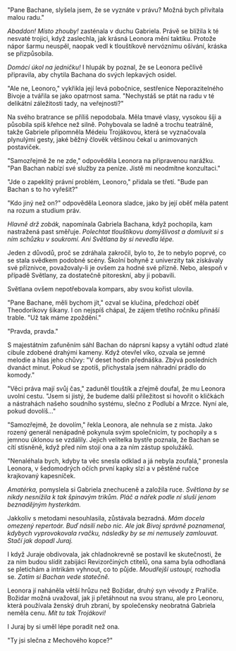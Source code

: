 #

"Pane Bachane, slyšela jsem, že se vyznáte v právu? Možná bych přivítala malou radu."

*Abaddon! Místo zhouby!* zasténala v duchu Gabriela. Právě se blížila k té nesvaté trojici, když zaslechla, jak krásná Leonora mění taktiku. Protože nápor šarmu neuspěl, naopak vedl k tlouštíkově nervóznímu ošívání, kráska se přizpůsobila.

*Domácí úkol na jedničku!* I hlupák by poznal, že se Leonora pečlivě připravila, aby chytila Bachana do svých lepkavých osidel.

"Ale ne, Leonoro," vykřikla její levá pobočnice, sestřenice Neporazitelného Bivoje a tvářila se jako opatrnost sama. "Nechystáš se ptát na radu v té delikátní záležitosti tady, na veřejnosti?"

Na svého bratrance se příliš nepodobala. Měla tmavé vlasy, vysokou šíji a působila spíš křehce než silně. Pohybovala se ladně a trochu teatrálně, takže Gabriele připomněla Médeiu Trojákovou, která se vyznačovala plynulými gesty, jaké běžný člověk většinou čekal u animovaných postaviček.

"Samozřejmě že ne zde," odpověděla Leonora na připravenou narážku. "Pan Bachan nabízí své služby za peníze. Jistě mi neodmítne konzultaci."

"Jde o zapeklitý právní problém, Leonoro," přidala se třetí. "Bude pan Bachan s to ho vyřešit?"

"Kdo jiný než on?" odpověděla Leonora sladce, jako by její oběť měla patent na rozum a studium práv.

*Hlavně drž zobák,* napomínala Gabriela Bachana, když pochopila, kam nastražená past směřuje. *Polechtat tlouštíkovu domýšlivost a domluvit si s ním schůzku v soukromí. Ani Světlana by si nevedla lépe.*

Jeden z důvodů, proč se zdráhala zakročil, bylo to, že to nebylo poprvé, co se stala svědkem podobné scény. Školní bohyně z univerzity tak získávaly své příznivce, považovaly-li je ovšem za hodné své přízně. Nebo, alespoň v případě Světlany, za dostatečně pitoreskní, aby ji pobavili.

Světlana ovšem nepotřebovala kompars, aby svou kořist ulovila.

"Pane Bachane, měli bychom jít," ozval se klučina, předchozí oběť Theodorikovy šikany. I on nejspíš chápal, že zájem třetího ročníku přináší trable. "Už tak máme zpoždění."

"Pravda, pravda."

S majestátním zafuněním sáhl Bachan do náprsní kapsy a vytáhl odtud zlaté cibule zdobené drahými kameny. Když otevřel víko, ozvala se jemné melodie a hlas jeho chůvy: "V deset hodin přednáška. Zbývá posledních dvanáct minut. Pokud se zpotíš, přichystala jsem náhradní prádlo do komody."

"Věci práva mají svůj čas," zaduněl tlouštík a zřejmě doufal, že mu Leonora uvolní cestu. "Jsem si jistý, že budeme další příležitost si hovořit o kličkách a nástrahách našeho soudního systému, slečno z Podlubí a Mrzce. Nyní ale, pokud dovolíš..."

"Samozřejmě, že dovolím," řekla Leonora, ale nehnula se z místa. Jako rozený generál nenápadně pokynula svým společnicím, ty pochopily a s jemnou úklonou se vzdálily. Jejich velitelka bystře poznala, že Bachan se cítí stísněně, když před ním stojí ona a za ním zástup spolužáků.

"Nenaléhala bych, kdyby ta věc snesla odklad a já nebyla zoufalá," pronesla Leonora, v šedomodrých očích první kapky slzí a v pěstěné ručce krajkovaný kapesníček.

*Amatérka,* pomyslela si Gabriela znechuceně a založila ruce. *Světlana by se nikdy nesnížila k tak špinavým trikům. Pláč a nářek podle ní sluší jenom beznadějným hysterkám.*

Jakkoliv s metodami nesouhlasila, zůstávala bezradná. *Mám docela omezený repertoár. Buď násilí nebo nic. Ale jak Bivoj správně poznamenal, kdybych vyprovokovala rvačku, následky by se mi nemusely zamlouvat. Stačí jak dopadl Juraj.*

I když Juraje obdivovala, jak chladnokrevně se postavil ke skutečnosti, že za ním budou slídit zabijáci Revizorčiných ctitelů, ona sama byla odhodlaná se pletichám a intrikám vyhnout, co to půjde. *Moudřejší ustoupí,* rozhodla se. *Zatím si Bachan vede statečně.*

Leonora jí naháněla větší hrůzu než Božidar, druhý syn vévody z Praříče. Božidar možná uvažoval, jak ji přetáhnout na svou stranu, ale pro Leonoru, která používala ženský druh zbraní, by společensky neobratná Gabriela neměla cenu. *Mít tu tak Trojákovi!*

I Juraj by si uměl lépe poradit než ona.

"Ty jsi slečna z Mechového kopce?"

